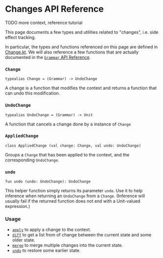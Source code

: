 # Changes API Reference

TODO more context, reference tutorial

This page documents a few types and utilities related to "changes", i.e. side effect tracking.

In particular, the types and functions referenced on this page are defined in [Change.kt].
We will also reference a few functions that are actually documented in the [`Grammar` API
Reference].

[Change.kt]: /norswap/autumn/Change.kt
[`Grammar` API Reference]: grammar.md

### `Change`

    typealias Change = (Grammar) -> UndoChange

A change is a function that modifies the context and returns a function that can undo
this modification.

### `UndoChange`

    typealias UndoChange = (Grammar) -> Unit

A function that cancels a change done by a instance of `Change`

### `AppliedChange`

    class AppliedChange (val change: Change, val undo: UndoChange)

Groups a `Change` that has been applied to the context, and the corresponding `UndoChange`.

### `undo`

    fun undo (undo: UndoChange): UndoChange
    
This helper function simply returns its parameter `undo`.
Use it to help inference when returning an `UndoChange` from a `Change`.
(Inference will usually fail if the returned function does not end with a Unit-valued expression.)

### Usage

- [`apply`] to apply a change to the context.
- [`diff`] to get a list from of change between the current state and some older state.
- [`merge`] to merge multiple changes into the current state.
- [`undo`] to restore some earlier state.

[`apply`]: grammar.md#apply
[`diff`]:  grammar.md#diff
[`merge`]: grammar.md#merge
[`undo`]:  grammar.md#undo